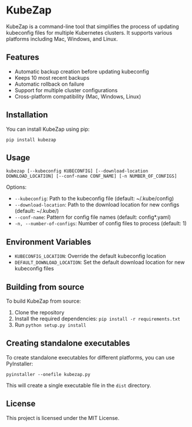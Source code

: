 
# KubeZap

KubeZap is a command-line tool that simplifies the process of updating kubeconfig files for multiple Kubernetes clusters. It supports various platforms including Mac, Windows, and Linux.

## Features

- Automatic backup creation before updating kubeconfig
- Keeps 10 most recent backups
- Automatic rollback on failure
- Support for multiple cluster configurations
- Cross-platform compatibility (Mac, Windows, Linux)

## Installation

You can install KubeZap using pip:

```
pip install kubezap
```

## Usage

```
kubezap [--kubeconfig KUBECONFIG] [--download-location DOWNLOAD_LOCATION] [--conf-name CONF_NAME] [-n NUMBER_OF_CONFIGS]
```

Options:
- `--kubeconfig`: Path to the kubeconfig file (default: ~/.kube/config)
- `--download-location`: Path to the download location for new configs (default: ~/.kube/)
- `--conf-name`: Pattern for config file names (default: config*.yaml)
- `-n, --number-of-configs`: Number of config files to process (default: 1)

## Environment Variables

- `KUBECONFIG_LOCATION`: Override the default kubeconfig location
- `DEFAULT_DOWNLOAD_LOCATION`: Set the default download location for new kubeconfig files

## Building from source

To build KubeZap from source:

1. Clone the repository
2. Install the required dependencies: `pip install -r requirements.txt`
3. Run `python setup.py install`

## Creating standalone executables

To create standalone executables for different platforms, you can use PyInstaller:

```
pyinstaller --onefile kubezap.py
```

This will create a single executable file in the `dist` directory.

## License

This project is licensed under the MIT License.

